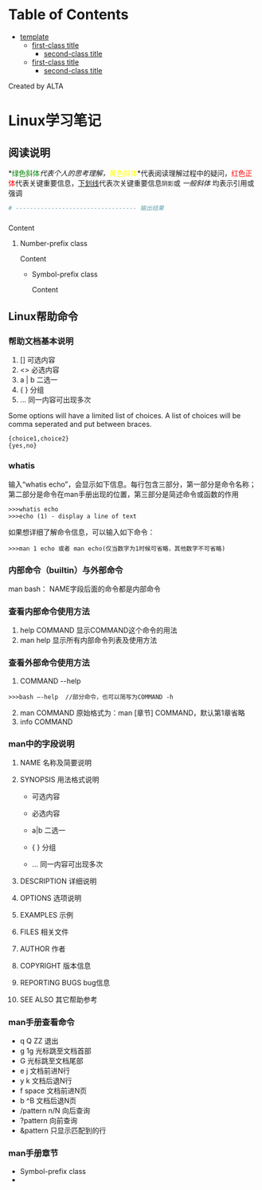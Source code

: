 
Table of Contents
=================

   * [template](#template)
      * [first-class title](#first-class-title)
         * [second-class title](#second-class-title)
      * [first-class title](#first-class-title-1)
         * [second-class title](#second-class-title-1)

Created by ALTA
# Linux学习笔记  
## 阅读说明  

*<font color=#008000>绿色斜体</font>*代表个人的思考理解，*<font color=Yellow>黄色斜体</font>*代表阅读理解过程中的疑问，<font color=Red>红色正体</font>代表关键重要信息，<u>下划线</u>代表次关键重要信息`阴影`或 *一般斜体* 均表示引用或强调 

```python
# ---------------------------------- 输出结果
```



### 

Content 

1. Number-prefix class  

   Content 

   - Symbol-prefix class 

     Content 

## Linux帮助命令  

### 帮助文档基本说明  

1. [] 可选内容  
2. <> 必选内容
3. a | b 二选一
4. { } 分组
5. ... 同一内容可出现多次

Some options will have a limited list of choices. A list of choices will be comma seperated and put between braces.

```shell
{choice1,choice2}
{yes,no}
```



### whatis  

输入“whatis echo”，会显示如下信息。每行包含三部分，第一部分是命令名称；第二部分是命令在man手册出现的位置，第三部分是简述命令或函数的作用

```shell
>>>whatis echo
>>>echo (1) - display a line of text
```

如果想详细了解命令信息，可以输入如下命令：

```shell
>>>man 1 echo 或者 man echo(仅当数字为1时候可省略，其他数字不可省略)
```

### 内部命令（builtin）与外部命令  

man bash：   NAME字段后面的命令都是内部命令

### 查看内部命令使用方法  

1. help COMMAND  显示COMMAND这个命令的用法
2. man help 显示所有内部命令列表及使用方法

### 查看外部命令使用方法  

1. COMMAND  --help

```shell
>>>bash –-help  //部分命令，也可以简写为COMMAND -h
```

2. man COMMAND  原始格式为：man [章节] COMMAND，默认第1章省略  
3. info COMMAND

### man中的字段说明  

1. NAME 名称及简要说明

2. SYNOPSIS 用法格式说明

   - 可选内容

   - 必选内容

   - a|b 二选一

   - { } 分组

   - ... 同一内容可出现多次

3. DESCRIPTION 详细说明

4. OPTIONS 选项说明

5. EXAMPLES 示例

6. FILES 相关文件

7. AUTHOR 作者

8. COPYRIGHT 版本信息

9. REPORTING BUGS bug信息

10. SEE ALSO 其它帮助参考

### man手册查看命令  

- q Q ZZ 退出
- g  1g               光标跳至文档首部
- G         光标跳至文档尾部
- e j       文档前进N行
- y k      文档后退N行
- f space 文档前进N页
- b ^B    文档后退N页
-  /pattern n/N 向后查询
-  ?pattern        向前查询
- &pattern     只显示匹配到的行

### man手册章节  



   - Symbol-prefix class
   - 